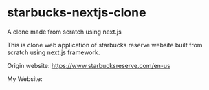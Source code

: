 # starbucks-nextjs-clone
A clone made from scratch using next.js

This is clone web application of starbucks reserve website built from scratch using next.js framework.

Origin website: https://www.starbucksreserve.com/en-us

My Website: 
